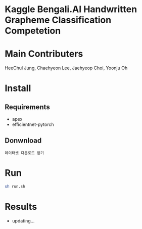 # Kaggle Bengali.AI Handwritten Grapheme Classification Competetion  
# Main Contributers  
HeeChul Jung, Chaehyeon Lee, Jaehyeop Choi, Yoonju Oh  
# Install  
## Requirements  
  - apex  
  - efficientnet-pytorch  
## Donwnload  
```
데이터셋 다운로드 받기
```  
# Run  
```bash
sh run.sh
```  
#  Results  
  - updating...
